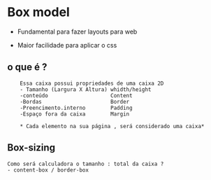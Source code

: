 # Box model

- Fundamental para fazer layouts para web

- Maior facilidade para aplicar o css

## o que é ?

        Essa caixa possui propriedades de uma caixa 2D
        - Tamanho (Largura X Altura) whidth/height
        -conteúdo                    Content
        -Bordas                      Border
        -Preencimento.interno        Padding
        -Espaço fora da caixa        Margin

        * Cada elemento na sua página , será considerado uma caixa*
        
 ## Box-sizing
    Como será calculadora o tamanho : total da caixa ?
    - content-box / border-box

    